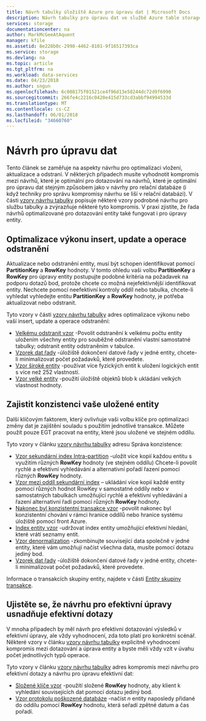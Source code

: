 ```yaml
---
title: Návrh tabulky úložiště Azure pro úpravu dat | Microsoft Docs
description: Návrh tabulky pro úpravu dat ve službě Azure table storage.
services: storage
documentationcenter: na
author: MarkMcGeeAtAquent
manager: kfile
ms.assetid: 8e228b0c-2998-4462-8101-9f16517393ca
ms.service: storage
ms.devlang: na
ms.topic: article
ms.tgt_pltfrm: na
ms.workload: data-services
ms.date: 04/23/2018
ms.author: sngun
ms.openlocfilehash: 6c008175f01521ce4f96d13e58244dc72d9f6990
ms.sourcegitcommit: 266fe4c2216c0420e415d733cd3abbf94994533d
ms.translationtype: MT
ms.contentlocale: cs-CZ
ms.lasthandoff: 06/01/2018
ms.locfileid: "34660760"
---
```

# <a name="design-for-data-modification"></a>Návrh pro úpravu dat
Tento článek se zaměřuje na aspekty návrhu pro optimalizaci vložení, aktualizace a odstraní. V některých případech musíte vyhodnotit kompromis mezi návrhů, které je optimální pro dotazování na návrhů, které je optimální pro úpravu dat stejným způsobem jako v návrhy pro relační databáze (i když techniky pro správu kompromisy návrhu se liší v relační databázi). V části [vzory návrhu tabulky](#table-design-patterns) popisuje některé vzory podrobné návrhu pro službu tabulky a zvýrazňuje některé tyto kompromis. V praxi zjistíte, že řada návrhů optimalizované pro dotazování entity také fungovat i pro úpravy entity.  

## <a name="optimize-the-performance-of-insert-update-and-delete-operations"></a>Optimalizace výkonu insert, update a operace odstranění
Aktualizace nebo odstranění entity, musí být schopen identifikovat pomocí **PartitionKey** a **RowKey** hodnoty. V tomto ohledu vaši volbu **PartitionKey** a **RowKey** pro úpravy entity postupujte podobné kritéria na požadavek na podporu dotazů bod, protože chcete co možná nejefektivnější identifikovat entity. Nechcete pomocí neefektivní kontroly oddíl nebo tabulka, chcete-li vyhledat vyhledejte entitu **PartitionKey** a **RowKey** hodnoty, je potřeba aktualizovat nebo odstranit.  

Tyto vzory v části [vzory návrhu tabulky](#table-design-patterns) adres optimalizace výkonu nebo vaší insert, update a operace odstranění:  

* [Velkému odstranit vzor](table-storage-design-patterns.md#high-volume-delete-pattern) -Povolit odstranění k velkému počtu entity uložením všechny entity pro souběžné odstranění vlastní samostatné tabulky; odstranit entity odstraněním v tabulce.  
* [Vzorek dat řady](table-storage-design-patterns.md#data-series-pattern) -úložiště dokončení datové řady v jedné entity, chcete-li minimalizovat počet požadavků, které provedete.  
* [Vzor široké entity](table-storage-design-patterns.md#wide-entities-pattern) -používat více fyzických entit k uložení logických entit s více než 252 vlastností.  
* [Vzor velké entity](table-storage-design-patterns.md#large-entities-pattern) -použití úložiště objektů blob k ukládání velkých vlastnost hodnoty.  

## <a name="ensure-consistency-in-your-stored-entities"></a>Zajistit konzistenci vaše uložené entity
Další klíčovým faktorem, který ovlivňuje vaši volbu klíče pro optimalizaci změny dat je zajištění souladu s použitím jednotlivé transakce. Můžete použít pouze EGT pracovat na entity, které jsou uložené ve stejném oddílu.  

Tyto vzory v článku [vzory návrhu tabulky](table-storage-design-patterns.md) adresu Správa konzistence:  

* [Vzor sekundární index Intra-partition](table-storage-design-patterns.md#intra-partition-secondary-index-pattern) -uložit více kopií každou entitu s využitím různých **RowKey** hodnoty (ve stejném oddílu) Chcete-li povolit rychlé a efektivní vyhledávání a alternativní pořadí řazení pomocí různých **RowKey** hodnoty.  
* [Vzor mezi oddíl sekundární index](table-storage-design-patterns.md#inter-partition-secondary-index-pattern) – ukládání více kopií každé entity pomocí různých hodnot RowKey v samostatné oddíly nebo v samostatných tabulkách umožňující rychlé a efektivní vyhledávání a řazení alternativní řadí pomocí různých **RowKey** hodnoty.  
* [Nakonec byl konzistentní transakce vzor](table-storage-design-patterns.md#eventually-consistent-transactions-pattern) -povolit nakonec byl konzistentní chování v rámci hranice oddílů nebo hranice systému úložiště pomocí front Azure.
* [Index entity vzor](table-storage-design-patterns.md#index-entities-pattern) -udržovat index entity umožňující efektivní hledání, které vrátí seznamy entit.  
* [Vzor denormalization](table-storage-design-patterns.md#denormalization-pattern) -zkombinujte související data společně v jedné entity, které vám umožňují načíst všechna data, musíte pomocí dotazu jediný bod.  
* [Vzorek dat řady](table-storage-design-patterns.md#data-series-pattern) -úložiště dokončení datové řady v jedné entity, chcete-li minimalizovat počet požadavků, které provedete.  

Informace o transakcích skupiny entity, najdete v části [Entity skupiny transakce](table-storage-design.md#entity-group-transactions).  

## <a name="ensure-your-design-for-efficient-modifications-facilitates-efficient-queries"></a>Ujistěte se, že návrhu pro efektivní úpravy usnadňuje efektivní dotazy
V mnoha případech by měl návrh pro efektivní dotazování výsledků v efektivní úpravy, ale vždy vyhodnocení, zda toto platí pro konkrétní scénář. Některé vzory v článku [vzory návrhu tabulky](table-storage-design-patterns.md) explicitně vyhodnocení kompromis mezi dotazování a úprava entity a byste měli vždy vzít v úvahu počet jednotlivých typů operace.  

Tyto vzory v článku [vzory návrhu tabulky](table-storage-design-patterns.md) adres kompromis mezi návrhu pro efektivní dotazy a návrhu pro úpravu efektivní dat:  

* [Složené klíče vzor](table-storage-design-patterns.md#compound-key-pattern) -použití složené **RowKey** hodnoty, aby klient k vyhledání souvisejících dat pomocí dotazu jediný bod.  
* [Vzor protokolu poškozené databáze](table-storage-design-patterns.md#log-tail-pattern) -načíst *n* entity naposledy přidané do oddílu pomocí **RowKey** hodnotu, která seřadí zpětné datum a čas pořadí.  
